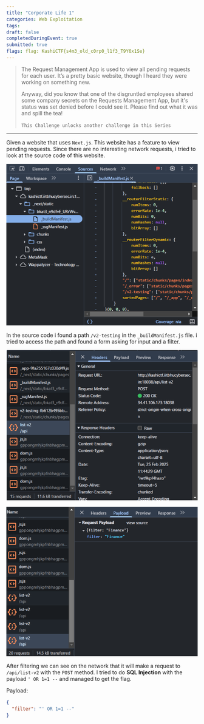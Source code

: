 ```yaml
---
title: "Corporate Life 1"
categories: Web Exploitation
tags: 
draft: false
completedDuringEvent: true
submitted: true
flags: flag: KashiCTF{s4m3_old_c0rp0_l1f3_T9Y6x1Se}
---
```

> The Request Management App is used to view all pending requests for each user. It’s a pretty basic website, though I heard they were working on something new.
>
> Anyway, did you know that one of the disgruntled employees shared some company secrets on the Requests Management App, but it's status was set denied before I could see it. Please find out what it was and spill the tea!
>
> `This Challenge unlocks another challenge in this Series`

---

Given a website that uses `Next.js`. This website has a feature to view pending requests. Since there are no interesting network requests, i tried to look at the source code of this website.

![alt text](image.png)

In the source code i found a path `/v2-testing` in the `_buildManifest.js` file. i tried to access the path and found a form asking for input and a filter.

![alt text](image-1.png)

![alt text](image-2.png)

After filtering we can see on the network that it will make a request to `/api/list-v2` with the `POST` method. I tried to do **SQL Injection** with the payload `' OR 1=1 --` and managed to get the flag.

Payload:

```json
{
  "filter": "' OR 1=1 --"
}
```
